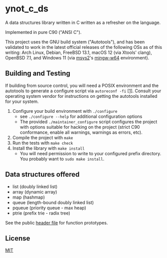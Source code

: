 # ynot\_c\_ds

A data structures library written in C written as a refresher on the language.

Implemented in pure C90 ("ANSI C").

This project uses the GNU build system ("Autotools"), and has been validated to
work in the latest official releases of the following OSs as of this writing:
Arch Linux, Debian, FreeBSD 13.1, macOS 12 (via Xtools' clang), OpenBSD 7.1,
and Windows 11 (via [msys2](https://www.msys2.org/)'s
[mingw-w64](https://www.mingw-w64.org/) environment).

## Building and Testing

If building from source control, you will need a POSIX environment and the
autotools to generate a configure script via `autoreconf -fi`
[[1]](https://www.gnu.org/software/autoconf/manual/autoconf-2.68/html_node/autoreconf-Invocation.html).
Consult your operating system vendor for instructions on getting the autotools
installed for your system.

1. Configure your build environment with `./configure`
	* see `./configure --help` for additional configuration options
	* The provided `./maintainer_configure` script configures the project with
	  options suitable for hacking on the project (strict C90 conformance,
	  enable all warnings, warnings as errors, etc).
2. Compile the project with `make`
3. Run the tests with `make check`
4. Install the library with `make install`
	* You will need permission to write to your configured prefix directory.
      You probably want to `sudo make install`.

## Data structures offered

- list (doubly linked list)
- array (dynamic array)
- map (hashmap)
- queue (length-bound doubly linked list)
- pqueue (priority queue - max heap)
- ptrie (prefix trie - radix tree)

See the public [header file](src/ynot_c_ds.h) for function prototypes.

## License

[MIT](LICENSE.txt)
